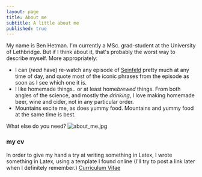 ```yaml
---
layout: page
title: About me
subtitle: A little about me
published: true
---
```



My name is Ben Hetman. I'm currently a MSc. grad-student at the University of Lethbridge. But if I think about it, that's probably the worst way to describe myself. More appropriately: 

- I can (*read* have) re-watch any episode of [Seinfeld](https://en.wikipedia.org/wiki/Seinfeld) pretty much at any time of day, and quote most of the iconic phrases from the episode as soon as I see which one it is. 
- I like homemade things.. or at least home*brewed* things. From both angles of the science, and mostly the *drinking*, I love making homemade beer, wine and cider, not in any particular order. 
- Mountains excite me, as does yummy food. Mountains and yummy food at the same time is best. 


What else do you need?
![about_me.jpg]({{site.baseurl}}/img/about_me.jpg)

### my cv

In order to give my hand a try at writing something in Latex, I wrote something in Latex, using a template I found online (I'll try to post a link later when I definitely remember.) [Curriculum Vitae](https://www.dropbox.com/s/bc2qny5wapd4opn/benjamin.hetman.cv.pdf?dl=1)
